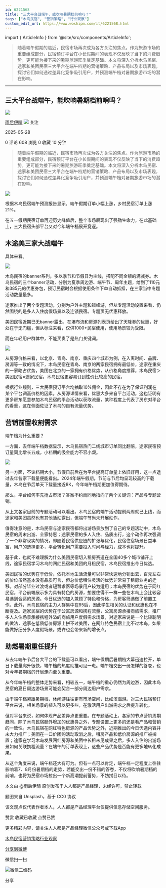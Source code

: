 ```yaml
---
id: 6221568
title: "三大平台战端午，能吹响暑期档前哨吗？"
tags: ["木鸟民宿", "营销策略", "行业观察"]
custom_edit_url: https://www.woshipm.com/it/6221568.html
---
```

import { ArticleInfo } from '@site/src/components/ArticleInfo';

<ArticleInfo
    author="雨后伊晴"
    authorLink="https://www.woshipm.com/u/1183384"
    published="2025-05-28"
    views={608}
    comments={0}
    collects={0}
/>

> 随着端午假期的临近，民宿市场再次成为各方关注的焦点。作为旅游市场的重要组成部分，民宿预订平台在小长假期间的表现不仅反映了当下的消费趋势，更可能为接下来的暑期旅游旺季奠定基础。本文将深入分析木鸟民宿、途家和美团民宿三大平台在端午档期的营销策略、产品布局以及市场表现，探讨它们如何通过差异化竞争吸引用户，并预测端午档对暑期旅游市场的潜在影响。

---

## 三大平台战端午，能吹响暑期档前哨吗？

[![](https://static.woshipm.com/view/2022113014372859967.jpg?imageView2/1/w/72/h/72/q/100)](https://www.woshipm.com/u/1183384)

[雨后伊晴](https://www.woshipm.com/u/1183384) ![](https://static.woshipm.com/tag/1101_1@2x.png) 关注

2025-05-28

0 评论 608 浏览 0 收藏 10 分钟

> 随着端午假期的临近，民宿市场再次成为各方关注的焦点。作为旅游市场的重要组成部分，民宿预订平台在小长假期间的表现不仅反映了当下的消费趋势，更可能为接下来的暑期旅游旺季奠定基础。本文将深入分析木鸟民宿、途家和美团民宿三大平台在端午档期的营销策略、产品布局以及市场表现，探讨它们如何通过差异化竞争吸引用户，并预测端午档对暑期旅游市场的潜在影响。

![](https://image.woshipm.com/2023/09/12/c31aef44-5116-11ee-8eef-00163e142b65.jpg)

根据木鸟民宿端午预测报告显示，端午假期订单小幅上涨，乡村民宿订单上涨21%。

在五一假期民宿订单再迎历史峰值后，整个市场展现出了强劲生命力。在此基础上，三大民宿头部平台又对今年端午档展开竞逐。

## 木途美三家大战端午

具体来看。

![](https://image.woshipm.com/2025/05/27/ca580bf8-3a98-11f0-8cb0-00163e09d72f.png)

木鸟民宿的banner系列，多以季节和节假日为主线，搭配不同金额的满减券。木鸟民宿的三个banner活动，分别为夏季周边游、端午节、周年主题，给到了110元和385元的优惠券包，预订民宿时会根据使用条件下单自动抵扣，在三家当中专题活动数量最多。

途家推出了两个专题活动，分别为户外主题和错峰游，但从专题活动设置来看，仍然围绕的是多人入住度假场景以及连锁民宿。专题页无优惠释放。

美团民宿近期已无banner露出，在瀑布流和房源列表页给出了天降券的优惠，好处在于无门槛，但从标注来看，仅供1000+民宿使用，使用场景较为受限。

而在年轻用户群体中，不能买贵了是热门关键词。

![](https://image.woshipm.com/2025/05/27/daf2872c-3a98-11f0-adfa-00163e09d72f.png)

从房源价格来看，以北京、青岛、南京、重庆四个城市为例，在入离时间、品牌、房源等一致的情况下，木鸟民宿在青岛、南京的两家民宿拥有最低价，途家在重庆的一家略占优势，美团在北京的一家拥有价格优势，从价格角度推荐，木鸟民宿＞美团民宿=途家民宿，木鸟民宿更容易订到性价比较高的民宿。

根据行业规则，三大民宿预订平台均抽取10%佣金，因此不存在为了保证利润在某个平台调高价格的因素。从房源详情来看，优惠大多来自平台活动，这也证明有更多房东愿意参加木鸟民宿的平台活动以获取流量，某种程度上代表了房东对平台的看重，这在侧面佐证了木鸟的自有流量优势。

## 营销前置收割需求

端午档为什么重要？

一方面，去年端午档数据显示，木鸟民宿热门二线城市订单同比翻倍，途家民宿预订量同比增长五成。小档期的吸金能力不容小觑。

![](https://image.woshipm.com/2025/05/27/e3b947ec-3a98-11f0-8cb0-00163e09d72f.png)

另一方面，不论档期大小，节假日前后在为平台提高订单量上依旧好用，这一点透过去年各家下载量便能看出。2024年端午假期，节前与节后均呈现较高的下载量，木鸟在节后单天下载量接近8K，今年端午档期更加值得期待。

那么，平台如何率先抢占市场？答案不约而同地指向了两个关键词：产品与专题营销。

从上文各家目前的专题活动可以看出。木鸟民宿的端午活动提前两周就已上线，而途家和美团虽然也有其他活动露出，但端午节尚未开展动作。

值得注意的是，木鸟民宿与途家民宿都将出游场景放到了自己的专题活动中，木鸟民宿的周末出游、全家特惠；途家民宿的多人入住、品质出行，这个动作再次强调了一个非常现实的情况，即随着民宿供应链的扩张与优化，民宿住宿场景日益丰富，用户的选择更多，平台转化用户需要投入时间与经力，成本也将提升。

基于此，也就不难理解为什么美团民宿切入租房赛道在全国40多个城市铺开上线，途家民宿学习木鸟的网红民宿和美团的月租民宿，木鸟民宿推出今日优选。

美团民宿的优势在于低价，依托本地生活流量可以非常快速地分销出去，百元左右的价位虽然基本没有品质可言，但总价低租住灵活的优势非常易于租房业务的迁移。对部分毕业过渡或者短暂求医等场景用户较为适用；木鸟民宿的优势在于网红民宿，平台前端展示多为具有特色的房源，想要住得不一样一些在木鸟上会比较容易选到合适的房源。今日优选的加入兼顾了特色和价格，为房客筛选做了前置工作。此外，木鸟民宿的主力人群集中在95后，因此学生相关的认证和优惠也在不断提及。途家民宿的优势在于公寓房源和携程流量，公寓房源承接商旅需求，推广多人入住场景承接携程外溢的商旅用户度假需求场景，对途家来说是一个比较聪明的做法，途家在低质低价房源上拼不过美团，在网红特色民宿上比不过木鸟，如果能做好细分多人度假场景，或许也会带来新的增长点。

## 助燃暑期重任提升

从去年端午节后各大平台的下载量可以看出，端午假期后暑期档大幕迅速拉开，单日下载量爬升很快，端午档的热度助推可见一斑。端午档交出一份怎样的答卷，也对今年暑期档的开局走向至关重要。

从今年端午档的整体走势来看，相较五一，端午档的重心仍然为周边游，因此木鸟民宿的夏日周边游场景可能会契合一部分周边用户需求。

由于端午档紧跟暑期档，休闲游往往更有市场空间，比如滨海游。对三大民宿预订平台来说，相关场景的植入可以更多些，在激活用户出游需求之后提升转化。

但对平台来说，如何体现产品差异点更重要。在专题活动上，各家的节点营销周期趋同，除了木鸟民宿额外增加的优惠券之外，专题设置上更多的还是看产品和营销的一致性。木鸟民宿在网红特色房源的产品优势之外，近期推出的今日优选内容并未大力推广；美团在一口价团购活动取消之后，租房产品和低价房源的推广被搁置；途家在学习木鸟发展网红房源和美团中长租未见成果之后，多人入住的出游场景如何关联携程流量？在端午的订单表现上，这些产品优势是否能有更多地转化成果。

从这个角度来说，端午档还大有可为。但有一点可以肯定，端午档一定程度上往往影响着7、8月份暑期档的走势，若能交出一份不错的答卷，不仅将吹响暑期档的前哨，也将为民宿市场拉出一个新高潮提前蓄势，不妨拭目以待。

本文由 @雨后伊晴 原创发布于人人都是产品经理，未经许可，禁止转载

题图来自 Unsplash，基于 CC0 协议

该文观点仅代表作者本人，人人都是产品经理平台仅提供信息存储空间服务。

赞赏 收藏已收藏 点赞已赞

更多精彩内容，请关注人人都是产品经理微信公众号或下载App

[木鸟民宿](https://www.woshipm.com/tag/%e6%9c%a8%e9%b8%9f%e6%b0%91%e5%ae%bf)[营销策略](https://www.woshipm.com/tag/%e8%90%a5%e9%94%80%e7%ad%96%e7%95%a5)[行业观察](https://www.woshipm.com/tag/%e8%a1%8c%e4%b8%9a%e8%a7%82%e5%af%9f)

[分享到微博](https://service.weibo.com/share/share.php?appkey=2775287854&title=三大平台战端午，能吹响暑期档前哨吗？&url=https://www.woshipm.com/it/6221568.html&pic=https://image.woshipm.com/2023/09/12/c31aef44-5116-11ee-8eef-00163e142b65.jpg)

微信扫一扫

![微信二维码](https://api.pwmqr.com/qrcode/create/?url=https://www.woshipm.com/it/6221568.html)

分享